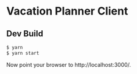 Vacation Planner Client
=======================

Dev Build
---------
```bash
$ yarn
$ yarn start
```

Now point your browser to http://localhost:3000/.
